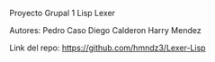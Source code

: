 Proyecto Grupal 1
Lisp
Lexer

Autores:
Pedro Caso
Diego Calderon
Harry Mendez

Link del repo: https://github.com/hmndz3/Lexer-Lisp
